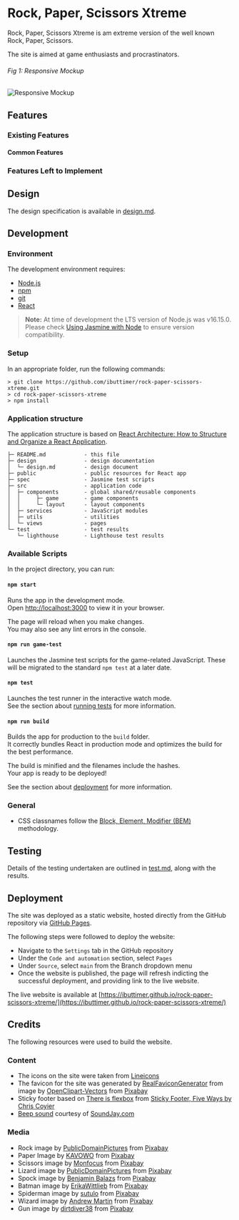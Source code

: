 # Rock, Paper, Scissors Xtreme

Rock, Paper, Scissors Xtreme is am extreme version of the well known Rock, Paper, Scissors.

The site is aimed at game enthusiasts and procrastinators.

###### Fig 1: Responsive Mockup
![Responsive Mockup](media/responsive.jpg)

## Features 

### Existing Features
#### Common Features


### Features Left to Implement


## Design 
The design specification is available in [design.md](design/design.md).

## Development
### Environment 
The development environment requires:
* [Node.js](https://nodejs.org/)
* [npm](https://www.npmjs.com/)
* [git](https://git-scm.com/)
* [React](https://reactjs.org/)

> __Note:__ At time of development the LTS version of Node.js was v16.15.0.
> Please check [Using Jasmine with Node](https://jasmine.github.io/setup/nodejs.html#using-jasmine-with-node) to ensure version compatibility. 

### Setup
In an appropriate folder, run the following commands:
```shell
> git clone https://github.com/ibuttimer/rock-paper-scissors-xtreme.git
> cd rock-paper-scissors-xtreme
> npm install
```

### Application structure
The application structure is based on [React Architecture: How to Structure and Organize a React Application](https://www.taniarascia.com/react-architecture-directory-structure/).

```
├─ README.md            - this file
├─ design               - design documentation
│  └─ design.md         - design document
├─ public               - public resources for React app
├─ spec                 - Jasmine test scripts
├─ src                  - application code
│  ├─ components        - global shared/reusable components
│  │     ├─ game        - game components
│  │     └─ layout      - layout components
│  ├─ services          - JavaScript modules
│  ├─ utils             - utilities
│  └─ views             - pages
└─ test                 - test results
   └─ lighthouse        - Lighthouse test results
```

### Available Scripts

In the project directory, you can run:

#### `npm start`

Runs the app in the development mode.\
Open [http://localhost:3000](http://localhost:3000) to view it in your browser.

The page will reload when you make changes.\
You may also see any lint errors in the console.

#### `npm run game-test`

Launches the Jasmine test scripts for the game-related JavaScript. These will be migrated to the standard `npm test` at a later date.

#### `npm test`

Launches the test runner in the interactive watch mode.\
See the section about [running tests](https://facebook.github.io/create-react-app/docs/running-tests) for more information.

#### `npm run build`

Builds the app for production to the `build` folder.\
It correctly bundles React in production mode and optimizes the build for the best performance.

The build is minified and the filenames include the hashes.\
Your app is ready to be deployed!

See the section about [deployment](https://facebook.github.io/create-react-app/docs/deployment) for more information.

### General
- CSS classnames follow the [Block, Element, Modifier (BEM)](https://css-tricks.com/bem-101/) methodology.

## Testing 
Details of the testing undertaken are outlined in [test.md](test/test.md), along with the results.

## Deployment

The site was deployed as a static website, hosted directly from the GitHub repository via [GitHub Pages](https://pages.github.com/).

The following steps were followed to deploy the website: 
  - Navigate to the `Settings` tab in the GitHub repository
  - Under the `Code and automation` section, select `Pages`
  - Under `Source`, select `main` from the Branch dropdown menu
  - Once the website is published, the page will refresh indicting the successful deployment, and providing link to the live website. 

The live website is available at [https://ibuttimer.github.io/rock-paper-scissors-xtreme/](https://ibuttimer.github.io/rock-paper-scissors-xtreme/)


## Credits 

The following resources were used to build the website.

### Content 

- The icons on the site were taken from [Lineicons](https://lineicons.com/)
- The favicon for the site was generated by [RealFaviconGenerator](https://realfavicongenerator.net/) from image by <a href="https://pixabay.com/users/openclipart-vectors-30363/?utm_source=link-attribution&amp;utm_medium=referral&amp;utm_campaign=image&amp;utm_content=156171">OpenClipart-Vectors</a> from <a href="https://pixabay.com/?utm_source=link-attribution&amp;utm_medium=referral&amp;utm_campaign=image&amp;utm_content=156171">Pixabay</a>
- Sticky footer based on [There is flexbox](https://css-tricks.com/couple-takes-sticky-footer/#aa-there-is-flexbox) from [Sticky Footer, Five Ways by Chris Coyier](https://css-tricks.com/couple-takes-sticky-footer/)
- [Beep sound](https://www.soundjay.com/buttons/sounds/beep-10.mp3) courtesy of [SoundJay.com](https://www.soundjay.com/beep-sounds-1.html)

### Media
- Rock image by <a href="https://pixabay.com/users/publicdomainpictures-14/?utm_source=link-attribution&amp;utm_medium=referral&amp;utm_campaign=image&amp;utm_content=15712">PublicDomainPictures</a> from <a href="https://pixabay.com/?utm_source=link-attribution&amp;utm_medium=referral&amp;utm_campaign=image&amp;utm_content=15712">Pixabay</a>
- Paper Image by <a href="https://pixabay.com/users/kavowo-6764465/?utm_source=link-attribution&amp;utm_medium=referral&amp;utm_campaign=image&amp;utm_content=3155438">KAVOWO</a> from <a href="https://pixabay.com/?utm_source=link-attribution&amp;utm_medium=referral&amp;utm_campaign=image&amp;utm_content=3155438">Pixabay</a>
- Scissors image by <a href="https://pixabay.com/users/monfocus-2516394/?utm_source=link-attribution&amp;utm_medium=referral&amp;utm_campaign=image&amp;utm_content=1803670">Monfocus</a> from <a href="https://pixabay.com/?utm_source=link-attribution&amp;utm_medium=referral&amp;utm_campaign=image&amp;utm_content=1803670">Pixabay</a>
- Lizard image by <a href="https://pixabay.com/users/publicdomainpictures-14/?utm_source=link-attribution&amp;utm_medium=referral&amp;utm_campaign=image&amp;utm_content=22258">PublicDomainPictures</a> from <a href="https://pixabay.com/?utm_source=link-attribution&amp;utm_medium=referral&amp;utm_campaign=image&amp;utm_content=22258">Pixabay</a>
- Spock image by <a href="https://pixabay.com/users/brenkee-2021352/?utm_source=link-attribution&amp;utm_medium=referral&amp;utm_campaign=image&amp;utm_content=1541528">Benjamin Balazs</a> from <a href="https://pixabay.com/?utm_source=link-attribution&amp;utm_medium=referral&amp;utm_campaign=image&amp;utm_content=1541528">Pixabay</a>
- Batman image by <a href="https://pixabay.com/users/erikawittlieb-427626/?utm_source=link-attribution&amp;utm_medium=referral&amp;utm_campaign=image&amp;utm_content=1822445">ErikaWittlieb</a> from <a href="https://pixabay.com/?utm_source=link-attribution&amp;utm_medium=referral&amp;utm_campaign=image&amp;utm_content=1822445">Pixabay</a>
- Spiderman image by <a href="https://pixabay.com/users/sutulo-3073859/?utm_source=link-attribution&amp;utm_medium=referral&amp;utm_campaign=image&amp;utm_content=3859527">sutulo</a> from <a href="https://pixabay.com/?utm_source=link-attribution&amp;utm_medium=referral&amp;utm_campaign=image&amp;utm_content=3859527">Pixabay</a>
- Wizard image by <a href="https://pixabay.com/users/aitoff-388338/?utm_source=link-attribution&amp;utm_medium=referral&amp;utm_campaign=image&amp;utm_content=4603354">Andrew Martin</a> from <a href="https://pixabay.com/?utm_source=link-attribution&amp;utm_medium=referral&amp;utm_campaign=image&amp;utm_content=4603354">Pixabay</a>
- Gun image by <a href="https://pixabay.com/users/dirtdiver38-2109394/?utm_source=link-attribution&amp;utm_medium=referral&amp;utm_campaign=image&amp;utm_content=3149414">dirtdiver38</a> from <a href="https://pixabay.com/?utm_source=link-attribution&amp;utm_medium=referral&amp;utm_campaign=image&amp;utm_content=3149414">Pixabay</a>


